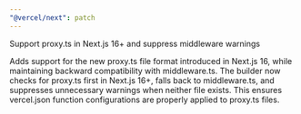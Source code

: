 ```yaml
---
"@vercel/next": patch
---
```


Support proxy.ts in Next.js 16+ and suppress middleware warnings

Adds support for the new proxy.ts file format introduced in Next.js 16, while maintaining backward compatibility with middleware.ts. The builder now checks for proxy.ts first in Next.js 16+, falls back to middleware.ts, and suppresses unnecessary warnings when neither file exists. This ensures vercel.json function configurations are properly applied to proxy.ts files.
